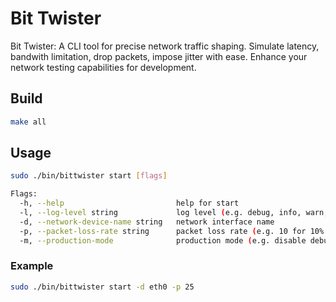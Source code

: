 # Bit Twister

Bit Twister: A CLI tool for precise network traffic shaping. Simulate latency, bandwith limitation, drop packets, impose jitter with ease. Enhance your network testing capabilities for development.

## Build

```bash
make all
```

## Usage

```bash
sudo ./bin/bittwister start [flags]

Flags:
  -h, --help                         help for start
  -l, --log-level string             log level (e.g. debug, info, warn, error, dpanic, panic, fatal) (default "info")
  -d, --network-device-name string   network interface name
  -p, --packet-loss-rate string      packet loss rate (e.g. 10 for 10% packet loss) (default "0")
  -m, --production-mode              production mode (e.g. disable debug logs)

```

### Example

```bash
sudo ./bin/bittwister start -d eth0 -p 25
```
